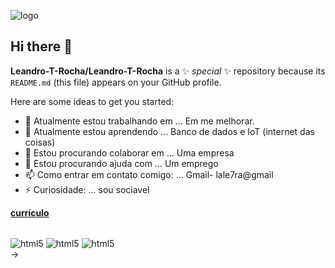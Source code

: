 ![logo](https://github.com/user-attachments/assets/f4ac4ad3-d4b1-4f4f-a7f3-e1fb50703e5d)

## Hi there 👋

**Leandro-T-Rocha/Leandro-T-Rocha** is a ✨ _special_ ✨ repository because its `README.md` (this file) appears on your GitHub profile.

Here are some ideas to get you started:

- 🔭 Atualmente estou trabalhando em ... Em me melhorar.
- 🌱 Atualmente estou aprendendo ... Banco de dados e IoT (internet das coisas)
- 👯 Estou procurando colaborar em ... Uma empresa
- 🤔 Estou procurando ajuda com ... Um emprego
- 📫 Como entrar em contato comigo:  ... Gmail- lale7ra@gmail
- ⚡ Curiosidade: ... sou sociavel

<a href="https://github.com/Leandro-T-Rocha/Leandro-T-Rocha/blob/main/C%C3%B3pia%20de%20C%C3%B3pia%20de%20meu%20curr%C3%ADculo.pdf.pdf" class="nav-link">**curriculo**</a>
<div style ="display: inline_block"><br/>
 <img align="center" alt="html5" src="https://img.shields.io/badge/C-00599C?style=for-the-badge&logo=c&logoColor=white"; />
 <img align="center" alt="html5" src="https://img.shields.io/badge/Python-14354C?style=for-the-badge&logo=python&logoColor=white"; />
 <img align="center" alt="html5" src="https://img.shields.io/badge/MySQL-00000F?style=for-the-badge&logo=mysql&logoColor=white"; />
<!- <img align="center" alt="html5" src="https://img.shields.io/badge/Django-092E20?style=for-the-badge&logo=django&logoColor=white&quot"; />
</div>
->
